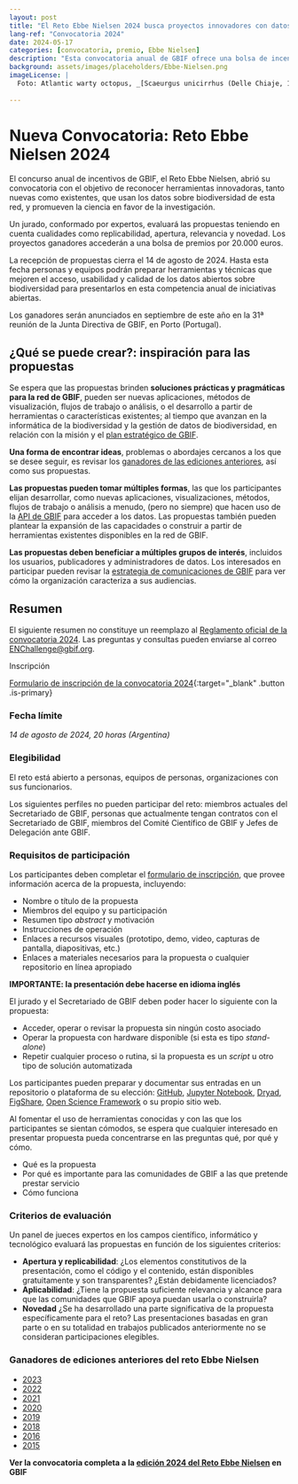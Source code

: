 ```yaml
---
layout: post
title: "El Reto Ebbe Nielsen 2024 busca proyectos innovadores con datos abiertos sobre biodiversidad"
lang-ref: "Convocatoria 2024"
date: 2024-05-17
categories: [convocatoria, premio, Ebbe Nielsen]
description: "Esta convocatoria anual de GBIF ofrece una bolsa de incentivos por 20.000 euros. En su edición 2024, el Reto Ebbe Nielsen busca proyectos innovadores con datos abiertos sobre biodiversidad. **Recepción de propuestas hasta el 14 de agosto de 2024**"
background: assets/images/placeholders/Ebbe-Nielsen.png
imageLicense: |
  Foto: Atlantic warty octopus, _[Scaeurgus unicirrhus (Delle Chiaje, 1841)](https://www.gbif.org/es/species/9385151)_ from Cefalopodi viventi nel Golfo di Napoli (sistematica) 1986 via [Biodiversity Heritage Library](https://flic.kr/p/aixn3v), no rights reserved under [CC0](https://creativecommons.org/publicdomain/mark/1.0/)
  
---
```


# Nueva Convocatoria: Reto Ebbe Nielsen 2024

El concurso anual de incentivos de GBIF, el Reto Ebbe Nielsen, abrió su convocatoria con el objetivo de reconocer herramientas innovadoras, tanto nuevas como existentes, que usan los datos sobre biodiversidad de esta red, y promueven la ciencia en favor de la investigación.

Un jurado, conformado por expertos, evaluará las propuestas teniendo en cuenta cualidades como replicabilidad, apertura, relevancia y novedad. Los proyectos ganadores accederán a una bolsa de premios por 20.000 euros.

La recepción de propuestas cierra el 14 de agosto de 2024. Hasta esta fecha personas y equipos podrán preparar herramientas y técnicas que mejoren el acceso, usabilidad y calidad de los datos abiertos sobre biodiversidad para presentarlos en esta competencia anual de iniciativas abiertas.

Los ganadores serán anunciados en septiembre de este año en la 31ª reunión de la Junta Directiva de GBIF, en Porto (Portugal). 

## ¿Qué se puede crear?: inspiración para las propuestas

Se espera que las propuestas brinden **soluciones prácticas y pragmáticas para la red de GBIF**, pueden ser nuevas aplicaciones, métodos de visualización, flujos de trabajo o análisis, o el desarrollo a partir de herramientas o características existentes; al tiempo que avanzan en la informática de la biodiversidad y la gestión de datos de biodiversidad, en relación con la misión y el [plan estratégico de GBIF](https://www.gbif.org/es/strategic-plan).

**Una forma de encontrar ideas**, problemas o abordajes cercanos a los que se desee seguir, es revisar los [ganadores de las ediciones anteriores](https://www.gbif.org/news/1uT1VeEizvCuXgwpicaciq/2024-ebbe-nielsen-challenge-seeks-open-data-innovations-for-biodiversity#previous), así como sus propuestas.

**Las propuestas pueden tomar múltiples formas**, las que los participantes elijan desarrollar, como nuevas aplicaciones, visualizaciones, métodos, flujos de trabajo o análisis a menudo, (pero no siempre) que hacen uso de la [API de GBIF](https://www.gbif.org/es/developer/summary) para acceder a los datos. Las propuestas también pueden plantear la expansión de las capacidades o construir a partir de herramientas existentes disponibles en la red de GBIF. 

**Las propuestas deben beneficiar a múltiples grupos de interés**, incluidos los usuarios, publicadores y administradores de datos. Los interesados en participar pueden revisar la [estrategia de comunicaciones de GBIF](https://www.gbif.org/es/document/80926) para ver cómo la organización caracteriza a sus audiencias.

## Resumen

El siguiente resumen no constituye un reemplazo al [Reglamento oficial de la convocatoria 2024](https://www.gbif.org/awards/ebbe-2024-rules). Las preguntas y consultas pueden enviarse al correo [ENChallenge@gbif.org](mailto:ENChallenge@gbif.org).

Inscripción

[Formulario de inscripción de la convocatoria 2024](https://bit.ly/ebbe-2024){:target="_blank" .button .is-primary}


### Fecha límite

*14 de agosto de 2024, 20 horas (Argentina)*

### Elegibilidad

El reto está abierto a personas, equipos de personas, organizaciones con sus funcionarios.

Los siguientes perfiles no pueden participar del reto: miembros actuales del Secretariado de GBIF, personas que actualmente tengan contratos con el Secretariado de GBIF, miembros del Comité Científico de GBIF y Jefes de Delegación ante GBIF.


### Requisitos de participación

Los participantes deben completar el [formulario de inscripción](https://bit.ly/ebbe-2024), que provee información acerca de la propuesta, incluyendo: 


* Nombre o título de la propuesta
* Miembros del equipo y su participación
* Resumen tipo _abstract_ y motivación
* Instrucciones de operación
* Enlaces a recursos visuales (prototipo, demo, video, capturas de pantalla, diapositivas, etc.)
* Enlaces a materiales necesarios para la propuesta o cualquier repositorio en línea apropiado

**IMPORTANTE: la presentación debe hacerse en idioma inglés**


El jurado y el Secretariado de GBIF deben poder hacer lo siguiente con la propuesta:

* Acceder, operar o revisar la propuesta sin ningún costo asociado
* Operar la propuesta con hardware disponible (si esta es tipo _stand-alone_)
* Repetir cualquier proceso o rutina, si la propuesta es un _script_ u otro tipo de solución automatizada

Los participantes pueden preparar y documentar sus entradas en un repositorio o plataforma de su elección: [GitHub](https://github.com/), [Jupyter Notebook](http://jupyter.org/), [Dryad](https://www.datadryad.org/), [FigShare](https://figshare.com/), [Open Science Framework](https://osf.io/) o su propio sitio web.

Al fomentar el uso de herramientas conocidas y con las que los participantes se sientan cómodos, se espera que cualquier interesado en presentar propuesta pueda concentrarse en las preguntas qué, por qué y cómo.


* Qué es la propuesta
* Por qué es importante para las comunidades de GBIF a las que pretende prestar servicio
* Cómo funciona


### Criterios de evaluación

Un panel de jueces expertos en los campos científico, informático y tecnológico evaluará las propuestas en función de los siguientes criterios:


* **Apertura y replicabilidad**: ¿Los elementos constitutivos de la presentación, como el código y el contenido, están disponibles gratuitamente y son transparentes? ¿Están debidamente licenciados?
* **Aplicabilidad**: ¿Tiene la propuesta suficiente relevancia y alcance para que las comunidades que GBIF apoya puedan usarla o construirla?
* **Novedad** ¿Se ha desarrollado una parte significativa de la propuesta específicamente para el reto? Las presentaciones basadas en gran parte o en su totalidad en trabajos publicados anteriormente no se consideran participaciones elegibles.


### Ganadores de ediciones anteriores del reto Ebbe Nielsen

* [2023](https://www.gbif.org/news/EQgUzZ4YA75BSeLs1naI9/belgian-built-gbif-alert-system-wins-the-2023-ebbe-nielsen-challenge)
* [2022](https://www.gbif.org/es/news/6J94JrRZtDCPhUZMMiTALq/gridder-and-bdc-share-top-honors-in-2022-gbif-ebbe-nielsen-challenge)
* [2021](https://www.gbif.org/es/news/QWLleXqOFkDOGR4Oxaj94/)
* [2020](https://www.gbif.org/es/news/AcT155L4KYZ5RxsfDnGGt/)
* [2019](https://www.gbif.org/es/news/2mixX9oDrJI2W3AqPFOxI3/)
* [2018](https://www.gbif.org/es/news/4TuHBNfycgO4GEMOKkMi4u/)
* [2016](https://gbif2016.devpost.com/submissions)
* [2015](https://www.gbif.org/news/82409/winners-named-for-first-gbif-ebbe-nielsen-challenge)


**Ver la convocatoria completa a la [edición 2024 del Reto Ebbe Nielsen](https://www.gbif.org/news/1uT1VeEizvCuXgwpicaciq/2024-ebbe-nielsen-challenge-seeks-open-data-innovations-for-biodiversity) en GBIF**
